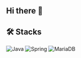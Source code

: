 ## Hi there 👋

## 🛠 Stacks
![Java](https://img.shields.io/badge/Java-007396.svg?style=squre&logo=Java&logoColor=white)
![Spring](https://img.shields.io/badge/Spring-6DB33F?style=squre&logo=spring&logoColor=white)
![MariaDB](https://img.shields.io/badge/MariaDB-003545?style=squre&logo=mariadb&logoColor=white)
